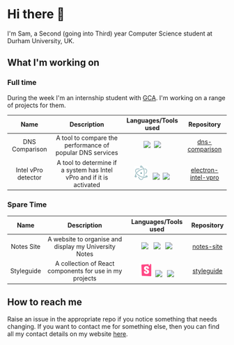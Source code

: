 # Hi there 👋

I'm Sam, a Second (going into Third) year Computer Science student at Durham University, UK.

## What I'm working on

### Full time

During the week I'm an internship student with [GCA](https://www.globalcyberalliance.org/). I'm working on a range of projects for them.

|        Name         |                              Description                              |                                                                                                                                                                                                       Languages/Tools used                                                                                                                                                                                                        |                                 Repository                                 |
| :-----------------: | :-------------------------------------------------------------------: | :-------------------------------------------------------------------------------------------------------------------------------------------------------------------------------------------------------------------------------------------------------------------------------------------------------------------------------------------------------------------------------------------------------------------------------: | :------------------------------------------------------------------------: |
|   DNS Comparison    |       A tool to compare the performance of popular DNS services       |                                                                                            [<img height="32" src="https://seeklogo.com/images/T/tailwind-css-logo-5AD4175897-seeklogo.com.png" />](tailwindcss.com)&nbsp; [<img height="32" src="https://upload.wikimedia.org/wikipedia/commons/8/8e/Nextjs-logo.svg" />](nextjs.org)                                                                                             |      [dns-comparison](https://github.com/samrobbins85/dns-comparison)      |
| Intel vPro detector | A tool to determine if a system has Intel vPro and if it is activated | [<img height="32" src="https://raw.githubusercontent.com/alrra/browser-logos/6c1384c06c5e1c2a2b636bc3802d9a11e2e6bb54/src/electron/electron.svg">](https://www.electronjs.org/) &nbsp; [<img height="32" src="https://seeklogo.com/images/T/tailwind-css-logo-5AD4175897-seeklogo.com.png" />](tailwindcss.com)&nbsp; [<img height="32" src="https://upload.wikimedia.org/wikipedia/commons/8/8e/Nextjs-logo.svg" />](nextjs.org) | [electron-intel-vpro](https://github.com/samrobbins85/electron-intel-vpro) |

### Spare Time

|    Name    |                       Description                       |                                                                                                                                                                                                            Languages/Tools used                                                                                                                                                                                                            |                        Repository                        |
| :--------: | :-----------------------------------------------------: | :----------------------------------------------------------------------------------------------------------------------------------------------------------------------------------------------------------------------------------------------------------------------------------------------------------------------------------------------------------------------------------------------------------------------------------------: | :------------------------------------------------------: |
| Notes Site |  A website to organise and display my University Notes  |                                                             [<img height="32" src="https://mdx-logo.now.sh/" />](mdxjs.com) &nbsp; [<img height="32" src="https://seeklogo.com/images/T/tailwind-css-logo-5AD4175897-seeklogo.com.png" />](tailwindcss.com) &nbsp; [<img height="32" src="https://upload.wikimedia.org/wikipedia/commons/8/8e/Nextjs-logo.svg" />](nextjs.org)                                                             | [notes-site](https://github.com/samrobbins85/notes-site) |
| Styleguide | A collection of React components for use in my projects | [<img height="32" src="https://raw.githubusercontent.com/vscode-icons/vscode-icons/72101ee333eca9219ac9a7c14d4834eef8e4c64b/icons/file_type_storybook.svg">](https://storybook.js.org/) [<img height="32" src="https://upload.wikimedia.org/wikipedia/commons/a/a7/React-icon.svg">](https://reactjs.org/) &nbsp; [<img height="32" src="https://seeklogo.com/images/T/tailwind-css-logo-5AD4175897-seeklogo.com.png" />](tailwindcss.com) | [styleguide](https://github.com/samrobbins85/styleguide) |

## How to reach me

Raise an issue in the appropriate repo if you notice something that needs changing. If you want to contact me for something else, then you can find all my contact details on my website [here](https://samrobbins.uk).
